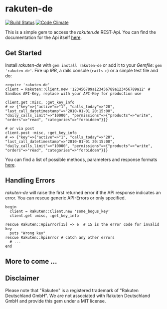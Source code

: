 rakuten-de
==========
[![Build Status](https://secure.travis-ci.org/kayoom/rakuten-de.png)](http://travis-ci.org/kayoom/rakuten-de)
[![Code Climate](https://codeclimate.com/badge.png)](https://codeclimate.com/github/ryanb/cancan)

This is a simple gem to access the _rakuten.de_ REST-Api. You can find
the documentation for the Api itself
[here](http://webservice.rakuten.de/documentation/overview).

Get Started
-----------

Install _rakuten-de_ with `gem install rakuten-de` or add it to your
_Gemfile_: `gem 'rakuten-de'`. Fire up _IRB_, a rails console (`rails
c`) or a simple test file and do:

    require 'rakuten-de'
    client = Rakuten::Client.new '123456789a123456789a123456789a12' # Sandbox API-Key, replace with your API-Key for production use

    client.get :misc, :get_key_info
    # => {"key"=>{"active"=>"1", "calls_today"=>"20", "last_call_datetimestamp"=>"2010-01-01 20:15:00", "daily_calls_limit"=>"10000", "permissions"=>{"products"=>"write", "orders"=>"read", "categories"=>"forbidden"}}}
    
    # or via post
    client.post :misc, :get_key_info
    # => {"key"=>{"active"=>"1", "calls_today"=>"20", "last_call_datetimestamp"=>"2010-01-01 20:15:00", "daily_calls_limit"=>"10000", "permissions"=>{"products"=>"write", "orders"=>"read", "categories"=>"forbidden"}}}

You can find a list of possible methods, parameters and response formats [here](http://webservice.rakuten.de/documentation/overview).

Handling Errors
---------------

_rakuten-de_ will raise the first returned error if the API response
indicates an error. You can rescue generic API-Errors or only specified.

    begin
      client = Rakuten::Client.new 'some_bogus_key'
      client.get :misc, :get_key_info

    rescue Rakuten::ApiError[15] => e  # 15 is the error code for invalid key
      puts "Wrong key"
    rescue Rakuten::ApiError # catch any other errors
      # ...
    end

More to come ...
----------------

Disclaimer
----------
Please note that "Rakuten" is a registered trademark of "Rakuten
Deutschland GmbH". We are not associated with Rakuten Deutschland GmbH
and provide this gem under a MIT license.

